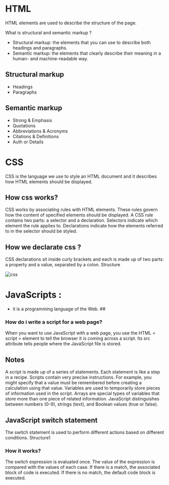# HTML #

HTML elements are used to describe the structure of the page.

What is structural and semantic markup ?
* Structural markup: the elements that you can use to describe both headings and paragraphs.
* Semantic markup: the elements that clearly describe their meaning in a human- and machine-readable way.
## Structural markup
* Headings
* Paragraphs
## Semantic markup
* Strong & Emphasis
* Quotations
* Abbreviations & Acronyms
* Citations & Definitions
* Auth or Details
# CSS #

CSS is the language we use to style an HTML document and it describes how HTML elements should be displayed.
## How css works?
CSS works by associating rules with HTML elements. These rules govern how the content of specified elements should be displayed. A CSS rule contains two parts: a selector and a declaration.
Selectors indicate which element the rule applies to.
Declarations indicate how the elements referred to in the selector should be styled.
## How we declarate css ? ##

CSS declarations sit inside curly brackets and each is made up of two parts: a property and a value, separated by a colon.
Structure

![css](https://mdn.mozillademos.org/files/9461/css-declaration-small.png)



# JavaScripts :
- it is a programming language of the Web. ##

### How do i write a script for a web page? ###

When you want to use JavaScript with a web page, you use the HTML < script > element to tell the browser it is coming across a script. Its src attribute tells people where the JavaScript file is stored.
## Notes ##

A script is made up of a series of statements. Each statement is like a step in a recipe.
Scripts contain very precise instructions. For example, you might specify that a value must be remembered before creating a calculation using that value.
Variables are used to temporarily store pieces of information used in the script.
Arrays are special types of variables that store more than one piece of related information.
JavaScript distinguishes between numbers (0-9), strings (text), and Boolean values (true or false).
## JavaScript switch statement ##

The switch statement is used to perform different actions based on different conditions. Structure1
### How it works? ###

The switch expression is evaluated once.
The value of the expression is compared with the values of each case.
If there is a match, the associated block of code is executed.
If there is no match, the default code block is executed.
